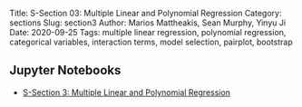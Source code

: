 Title: S-Section 03: Multiple Linear and Polynomial Regression 
Category: sections
Slug: section3
Author: Marios Mattheakis, Sean Murphy, Yinyu Ji
Date: 2020-09-25
Tags: multiple linear regression, polynomial regression, categorical variables, interaction terms, model selection, pairplot, bootstrap

## Jupyter Notebooks

- [S-Section 3: Multiple Linear  and Polynomial Regression](notebook/cs109a_section_3.ipynb)
